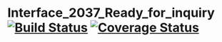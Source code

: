 Interface_2037_Ready_for_inquiry [![Build Status](https://travis-ci.org/kimsavinfo/Interface_2037_Ready_for_inquiry.svg?branch=master)](https://travis-ci.org/kimsavinfo/Interface_2037_Ready_for_inquiry) [![Coverage Status](https://coveralls.io/repos/kimsavinfo/Interface_2037_Ready_for_inquiry/badge.png)](https://coveralls.io/r/kimsavinfo/Interface_2037_Ready_for_inquiry)
================================
